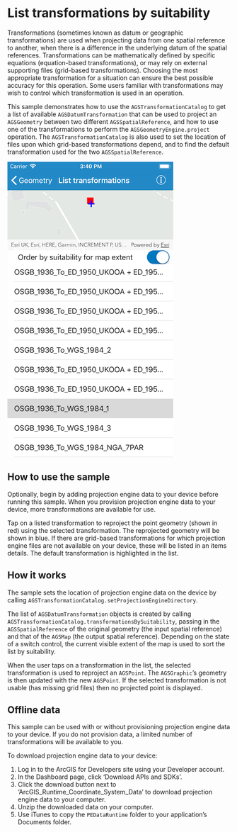 # List transformations by suitability

Transformations (sometimes known as datum or geographic transformations)
are used when projecting data from one spatial reference to another,
when there is a difference in the underlying datum of the spatial
references. Transformations can be mathematically defined by specific
equations (equation-based transformations), or may rely on external
supporting files (grid-based transformations). Choosing the most
appropriate transformation for a situation can ensure the best possible
accuracy for this operation. Some users familiar with transformations
may wish to control which transformation is used in an operation.

This sample demonstrates how to use the `AGSTransformationCatalog` to
get a list of available `AGSDatumTransformation` that can be used to
project an `AGSGeometry` between two different `AGSSpatialReference`,
and how to use one of the transformations to perform the
`AGSGeometryEngine.project` operation. The `AGSTransformationCatalog` is
also used to set the location of files upon which grid-based
transformations depend, and to find the default transformation used for
the two `AGSSpatialReference`.

![](image1.png)

## How to use the sample

Optionally, begin by adding projection engine data to your device before
running this sample. When you provision projection engine data to your
device, more transformations are available for use.

Tap on a listed transformation to reproject the point geometry (shown in
red) using the selected transformation. The reprojected geometry will be
shown in blue. If there are grid-based transformations for which
projection engine files are not available on your device, these will be
listed in an items details. The default transformation is highlighted in
the list.

## How it works

The sample sets the location of projection engine data on the device by
calling `AGSTransformationCatalog.setProjectionEngineDirectory`.

The list of `AGSDatumTransformation` objects is created by calling
`AGSTransformationCatalog.transformationsBySuitability`, passing in the
`AGSSpatialReference` of the original geometry (the input spatial
reference) and that of the `AGSMap` (the output spatial reference).
Depending on the state of a switch control, the current visible extent
of the map is used to sort the list by suitability.

When the user taps on a transformation in the list, the selected
transformation is used to reproject an `AGSPoint`. The `AGSGraphic`’s
geometry is then updated with the new `AGSPoint`. If the selected
transformation is not usable (has missing grid files) then no projected
point is displayed.

## Offline data

This sample can be used with or without provisioning projection engine
data to your device. If you do not provision data, a limited number of
transformations will be available to you.

To download projection engine data to your device:

1.  Log in to the ArcGIS for Developers site using your Developer
    account.
2.  In the Dashboard page, click ‘Download APIs and SDKs’.
3.  Click the download button next to
    ‘ArcGIS\_Runtime\_Coordinate\_System\_Data’ to download projection
    engine data to your computer.
4.  Unzip the downloaded data on your computer.
5.  Use iTunes to copy the `PEDataRuntime` folder to your application’s
    Documents folder.
